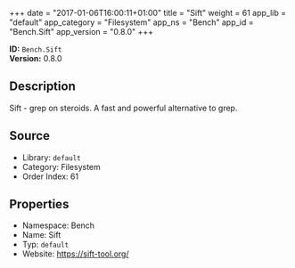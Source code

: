 ﻿+++
date = "2017-01-06T16:00:11+01:00"
title = "Sift"
weight = 61
app_lib = "default"
app_category = "Filesystem"
app_ns = "Bench"
app_id = "Bench.Sift"
app_version = "0.8.0"
+++

**ID:** `Bench.Sift`  
**Version:** 0.8.0  
<!--more-->

## Description
Sift - grep on steroids. A fast and powerful alternative to grep.

## Source

* Library: `default`
* Category: Filesystem
* Order Index: 61

## Properties

* Namespace: Bench
* Name: Sift
* Typ: `default`
* Website: <https://sift-tool.org/>

